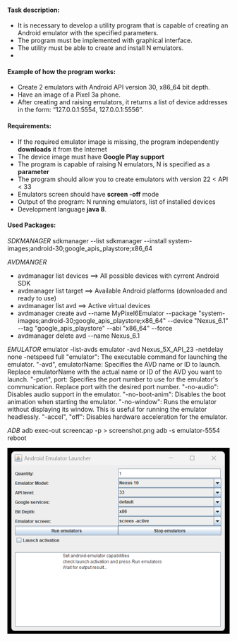 #### Task description:
* It is necessary to develop a utility program that is capable of creating an Android emulator with the specified parameters.
* The program must be implemented with graphical interface.
* The utility must be able to create and install N emulators.
* 
#### Example of how the program works: 
* Create 2 emulators with Android API version 30, x86_64 bit depth.
* Have an image of a Pixel 3a phone.
* After creating and raising emulators, it returns a list of device addresses in the form: “127.0.0.1:5554, 127.0.0.1:5556”.

#### Requirements:
* If the required emulator image is missing, the program independently **downloads** it from the Internet
* The device image must have **Google Play support**
* The program is capable of raising N emulators, N is specified as a **parameter**
* The program should allow you to create emulators with version 22 < API < 33
* Emulators screen should have **screen -off** mode
* Output of the program: N running emulators, list of installed devices
* Development language **java 8**.

#### Used Packages:
_SDKMANAGER_
sdkmanager --list
sdkmanager --install system-images;android-30;google_apis_playstore;x86_64

_AVDMANGER_
- avdmanager list devices	==> All possible devices with cyrrent Android SDK
- avdmanager list target 	==> Available Android platforms (downloaded and ready to use)
- avdmanager list avd		==> Active virtual devices
- avdmanager create avd --name MyPixel6Emulator --package "system-images;android-30;google_apis_playstore;x86_64" --device "Nexus_6.1" --tag "google_apis_playstore" --abi "x86_64" --force
- avdmanager delete avd --name Nexus_6.1

_EMULATOR_
emulator -list-avds
emulator -avd Nexus_5X_API_23 -netdelay none -netspeed full
    "emulator": The executable command for launching the emulator.
    "-avd", emulatorName: Specifies the AVD name or ID to launch. Replace emulatorName with the actual name or ID of the AVD you want to launch.
    "-port", port: Specifies the port number to use for the emulator's communication. Replace port with the desired port number.
    "-no-audio": Disables audio support in the emulator.
    "-no-boot-anim": Disables the boot animation when starting the emulator.
    "-no-window": Runs the emulator without displaying its window. This is useful for running the emulator headlessly.
    "-accel", "off": Disables hardware acceleration for the emulator.
    
_ADB_
adb exec-out screencap -p > screenshot.png
adb -s emulator-5554 reboot


![launcher window](https://github.com/chemyl/android_emulator_launcher/raw/master/src/main/resources/screen1.png)
